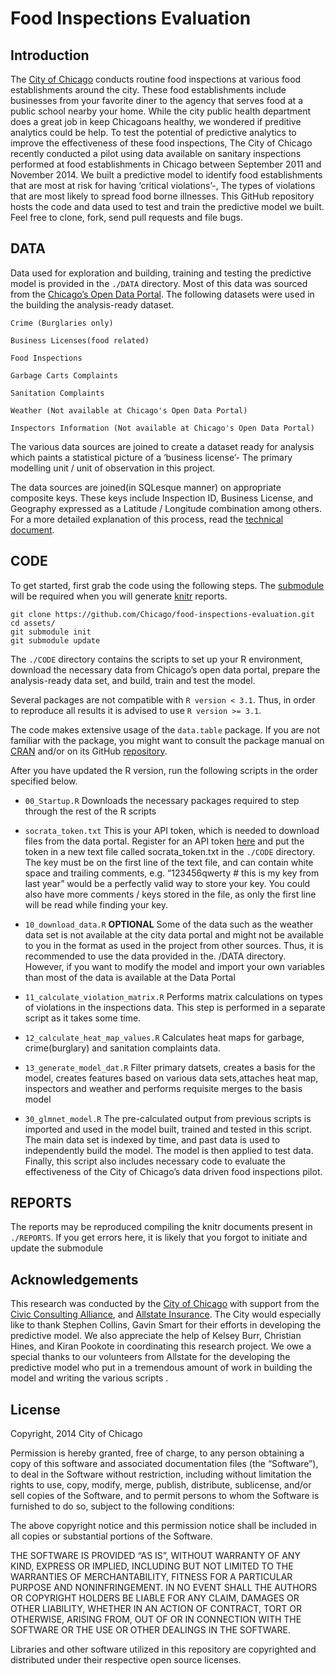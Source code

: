 Food Inspections Evaluation
============================

Introduction
------------

The [City of Chicago](https://github.com/Chicago) conducts routine food inspections at various food establishments around the city. These food establishments include businesses from your favorite diner to the agency that serves food at a public school nearby your home. While the city public health department does a great job in keep Chicagoans healthy, we wondered if preditive analytics could be help. To test the potential of predictive analytics to improve the effectiveness of these food inspections, The City of Chicago recently conducted a pilot using data available on sanitary inspections performed at food establishments in Chicago between September 2011 and November 2014. We built a predictive model to identify food establishments that are most at risk for having ‘critical violations’-, The types of violations that are most likely to spread food borne illnesses. This GitHub repository hosts the code and data used to test and train the predictive model we built. Feel free to clone, fork, send pull requests and file bugs.

DATA
------

Data used for exploration and building, training and testing the predictive model is provided in the ``./DATA`` directory. Most of this data was sourced from the [Chicago’s Open Data Portal](http://data.cityofchicago.org). The following datasets were used in the building the analysis-ready dataset. 

```
Crime (Burglaries only)

Business Licenses(food related)

Food Inspections 

Garbage Carts Complaints

Sanitation Complaints

Weather (Not available at Chicago's Open Data Portal)

Inspectors Information (Not available at Chicago's Open Data Portal)
```

The various data sources are joined to create a dataset ready for analysis which paints a statistical picture of a ‘business license’- The primary modelling unit / unit of observation in this project.

The data sources are joined(in SQLesque manner) on appropriate composite keys. These keys include Inspection ID, Business License, and Geography expressed as a Latitude / Longitude combination among others. For a more detailed explanation of this process, read the [technical document](http://).


CODE
------

 
To get started, first grab the code using the following steps. The [submodule](http://github.com/http://git-scm.com/docs/git-submodule) will be required when you will generate [knitr](http://cran.r-project.org/web/packages/knitr/index.html) reports.

```
git clone https://github.com/Chicago/food-inspections-evaluation.git
cd assets/
git submodule init
git submodule update

```


The ``./CODE`` directory contains the scripts to set up your R environment, download the necessary data from Chicago’s open data portal, prepare the analysis-ready data set, and build, train and test the model.

Several packages are not compatible with ```R version < 3.1```. Thus, in order to reproduce all results it is advised to use ```R version >= 3.1```. 

The code makes extensive usage of the ``data.table`` package. If you are not familiar with the package, you might want to consult the package manual on [CRAN](http://cran.r-project.org/web/packages/data.table/index.html) and/or on its GitHub [repository](https://github.com/Rdatatable/data.table/wiki).

After you have updated the R version, run the following scripts in the order specified below.

+    ```00_Startup.R``` Downloads the necessary packages required to step through the rest of the R scripts


+  ```socrata_token.txt``` This is your API token, which is needed to download files from the data portal. Register for an API token [here](https://support.socrata.com/hc/en-us/articles/202950038-How-to-obtain-an-App-Token-aka-API-Key-) and put the token in a new text file called socrata_token.txt in the ``./CODE`` directory. The key must be on the first line of the text file, and can contain white space and trailing comments, e.g. “123456qwerty # this is my key from last year” would be a perfectly valid way to store your key. You could also have more comments / keys stored in the file, as only the first line will be read while finding your key. 

       


+    ```10_download_data.R``` **OPTIONAL**  Some of the data such as the weather data set is not available at the city data portal and might not be available to you in the format as used in the project from other sources. Thus, it is recommended to use the data provided in the. /DATA directory. However, if you want  to modify the model and import your own variables than most of the data is available at the Data Portal



+	```11_calculate_violation_matrix.R``` Performs matrix calculations on types of violations in the inspections data. This step is performed in a separate script as it takes some time.



+	```12_calculate_heat_map_values.R``` Calculates heat maps for garbage, crime(burglary) and sanitation complaints data. 



+	```13_generate_model_dat.R``` Filter primary datsets, creates a basis for the model, creates features based on various data sets,attaches heat map, inspectors and weather and performs requisite merges to the basis model



+	```30_glmnet_model.R``` The pre-calculated output from previous scripts is imported and used in the model built, trained and tested in this script. The main data set is indexed by time, and past data is used to independently build the model. The model is then applied to test data.  Finally, this script also includes necessary code to evaluate the effectiveness of the City of Chicago’s data driven food inspections pilot.

REPORTS
-------

The reports may be reproduced compiling the knitr documents present in ``./REPORTS``. If you get errors here, it is likely that you forgot to initiate and update the submodule


Acknowledgements
----------------
This research was conducted by the [City of Chicago](http://www.cityofchicago.org/city/en/depts/doit.html) with support from the [Civic Consulting Alliance](http://www.ccachicago.org/), and [Allstate Insurance](https://www.allstate.com/). The City would especially like to thank Stephen Collins, Gavin Smart for their efforts in developing the predictive model. We also appreciate the help of Kelsey Burr, Christian Hines, and Kiran Pookote in coordinating this research project. We owe a special thanks to our volunteers from Allstate for the developing the predictive model who put in a tremendous amount of work in building the model and writing the various scripts .

License
-------
Copyright, 2014 City of Chicago

Permission is hereby granted, free of charge, to any person obtaining a copy of this software and associated documentation files (the “Software”), to deal in the Software without restriction, including without limitation the rights to use, copy, modify, merge, publish, distribute, sublicense, and/or sell copies of the Software, and to permit persons to whom the Software is furnished to do so, subject to the following conditions:

The above copyright notice and this permission notice shall be included in all copies or substantial portions of the Software.

THE SOFTWARE IS PROVIDED “AS IS”, WITHOUT WARRANTY OF ANY KIND, EXPRESS OR IMPLIED, INCLUDING BUT NOT LIMITED TO THE WARRANTIES OF MERCHANTABILITY, FITNESS FOR A PARTICULAR PURPOSE AND NONINFRINGEMENT. IN NO EVENT SHALL THE AUTHORS OR COPYRIGHT HOLDERS BE LIABLE FOR ANY CLAIM, DAMAGES OR OTHER LIABILITY, WHETHER IN AN ACTION OF CONTRACT, TORT OR OTHERWISE, ARISING FROM, OUT OF OR IN CONNECTION WITH THE SOFTWARE OR THE USE OR OTHER DEALINGS IN THE SOFTWARE.

Libraries and other software utilized in this repository are copyrighted and distributed under their respective open source licenses.
